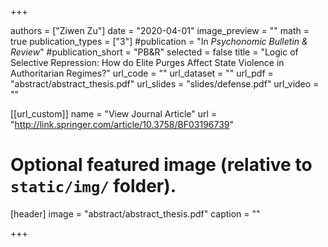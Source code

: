 +++

authors = ["Ziwen Zu"]
date = "2020-04-01"
image_preview = ""
math = true
publication_types = ["3"]
#publication = "In *Psychonomic Bulletin & Review*"
#publication_short = "PB&R"
selected = false
title = "Logic of Selective Repression: How do Elite Purges Affect State Violence in Authoritarian Regimes?"
url_code = ""
url_dataset = ""
url_pdf = "abstract/abstract_thesis.pdf"
url_slides = "slides/defense.pdf"
url_video = ""

[[url_custom]]
name = "View Journal Article"
url = "http://link.springer.com/article/10.3758/BF03196739"

# Optional featured image (relative to `static/img/` folder).
[header]
image = "abstract/abstract_thesis.pdf"
caption = ""

+++
